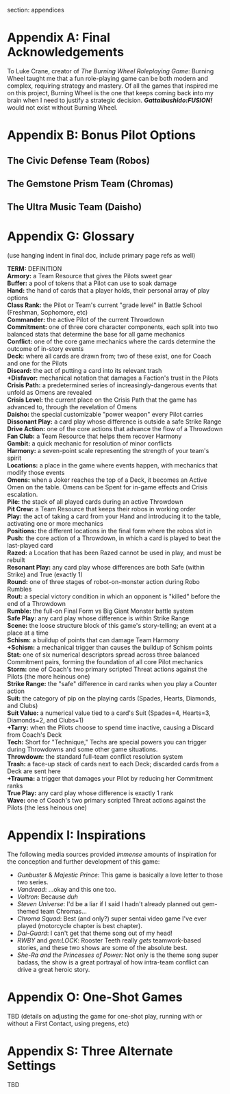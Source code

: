 section: appendices

# Appendix A: Final Acknowledgements

To Luke Crane, creator of *The Burning Wheel Roleplaying Game*: Burning Wheel taught me that a fun role-playing game can be both modern and complex, requiring strategy and mastery. Of all the games that inspired me on this project, Burning Wheel is the one that keeps coming back into my brain when I need to justify a strategic decision. ***Gattaibushido:FUSION!*** would not exist without Burning Wheel.


# Appendix B: Bonus Pilot Options


## The Civic Defense Team (Robos)


## The Gemstone Prism Team (Chromas)


## The Ultra Music Team (Daisho)


# Appendix G: Glossary

(use hanging indent in final doc, include primary page refs as well)

**TERM:** DEFINITION  
**Armory:** a Team Resource that gives the Pilots sweet gear  
**Buffer:** a pool of tokens that a Pilot can use to soak damage  
**Hand:** the hand of cards that a player holds, their personal array of play options  
**Class Rank:** the Pilot or Team's current "grade level" in Battle School (Freshman, Sophomore, etc)  
**Commander:** the active Pilot of the current Throwdown  
**Commitment:** one of three core character components, each split into two balanced stats that determine the base for all game mechanics  
**Conflict:** one of the core game mechanics where the cards determine the outcome of in-story events  
**Deck:** where all cards are drawn from; two of these exist, one for Coach and one for the Pilots  
**Discard:** the act of putting a card into its relevant trash  
**+Disfavor:** mechanical notation that damages a Faction's trust in the Pilots  
**Crisis Path:** a predetermined series of increasingly-dangerous events that unfold as Omens are revealed  
**Crisis Level:** the current place on the Crisis Path that the game has advanced to, through the revelation of Omens  
**Daisho:** the special customizable "power weapon" every Pilot carries  
**Dissonant Play:** a card play whose difference is outside a safe Strike Range  
**Drive Action:** one of the core actions that advance the flow of a Throwdown  
**Fan Club:** a Team Resource that helps them recover Harmony  
**Gambit:** a quick mechanic for resolution of minor conflicts  
**Harmony:** a seven-point scale representing the strength of your team's spirit  
**Locations:** a place in the game where events happen, with mechanics that modify those events  
**Omens:** when a Joker reaches the top of a Deck, it becomes an Active Omen on the table. Omens can be Spent for in-game effects and Crisis escalation.  
**Pile:** the stack of all played cards during an active Throwdown  
**Pit Crew:** a Team Resource that keeps their robos in working order  
**Play:** the act of taking a card from your Hand and introducing it to the table, activating one or more mechanics  
**Positions:** the different locations in the final form where the robos slot in  
**Push:** the core action of a Throwdown, in which a card is played to beat the last-played card  
**Razed:** a Location that has been Razed cannot be used in play, and must be rebuilt  
**Resonant Play:** any card play whose differences are both Safe (within Strike) and True (exactly 1)  
**Round:** one of three stages of robot-on-monster action during Robo Rumbles  
**Rout:** a special victory condition in which an opponent is "killed" before the end of a Throwdown  
**Rumble:** the full-on Final Form vs Big Giant Monster battle system  
**Safe Play:** any card play whose difference is within Strike Range  
**Scene:** the loose structure block of this game's story-telling; an event at a place at a time  
**Schism:** a buildup of points that can damage Team Harmony  
**+Schism:** a mechanical trigger than causes the buildup of Schism points  
**Stat:** one of six numerical descriptors spread across three balanced Commitment pairs, forming the foundation of all core Pilot mechanics  
**Storm:** one of Coach's two primary scripted Threat actions against the Pilots (the more heinous one)  
**Strike Range:** the "safe" difference in card ranks when you play a Counter action  
**Suit:** the category of pip on the playing cards (Spades, Hearts, Diamonds, and Clubs)  
**Suit Value:** a numerical value tied to a card's Suit (Spades=4, Hearts=3, Diamonds=2, and Clubs=1)  
**+Tarry:** when the Pilots choose to spend time inactive, causing a Discard from Coach's Deck  
**Tech:** Short for "Technique," Techs are special powers you can trigger during Throwdowns and some other game situations.  
**Throwdown:** the standard full-team conflict resolution system  
**Trash:** a face-up stack of cards next to each Deck; discarded cards from a Deck are sent here  
**+Trauma:** a trigger that damages your Pilot by reducing her Commitment ranks  
**True Play:** any card play whose difference is exactly 1 rank  
**Wave:** one of Coach's two primary scripted Threat actions against the Pilots (the less heinous one)  


# Appendix I: Inspirations

The following media sources provided *immense* amounts of inspiration for the conception and further development of this game:

* *Gunbuster* & *Majestic Prince*: This game is basically a love letter to those two series.
* *Vandread*: ...okay and this one too.
* *Voltron*: Because *duh*
* *Steven Universe*: I'd be a liar if I said I hadn't already planned out gem-themed team Chromas...
* *Chroma Squad*: Best (and only?) super sentai video game I've ever played (motorcycle chapter is best chapter).
* *Dai-Guard*: I can't get that theme song out of my head!
* *RWBY* and *gen:LOCK*: Rooster Teeth really *gets* teamwork-based stories, and these two shows are some of the absolute best.
* *She-Ra and the Princesses of Power:* Not only is the theme song super badass, the show is a great portrayal of how intra-team conflict can drive a great heroic story.


# Appendix O: One-Shot Games

TBD (details on adjusting the game for one-shot play, running with or without a First Contact, using pregens, etc)


# Appendix S: Three Alternate Settings

TBD

